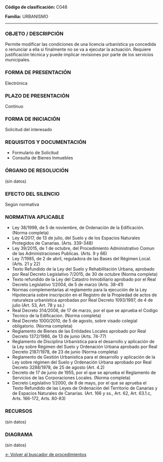 
**Código de clasificación:** C048

**Familia:** URBANISMO

---

### OBJETO / DESCRIPCIÓN

Permite modificar las condiciones de una licencia urbanística ya concedida o renunciar a ella si finalmente no se va a ejecutar la actuación. Requiere justificación técnica y puede implicar revisiones por parte de los servicios municipales.

### FORMA DE PRESENTACIÓN

Electrónica

### PLAZO DE PRESENTACIÓN

Continuo

### FORMA DE INICIACIÓN

Solicitud del interesado

### REQUISITOS Y DOCUMENTACIÓN

- Formulario de Solicitud
- Consulta de Bienes Inmuebles

### ÓRGANO DE RESOLUCIÓN

(sin datos)

### EFECTO DEL SILENCIO

Según normativa

### NORMATIVA APLICABLE

- Ley 38/1999, de 5 de noviembre, de Ordenación de la Edificación. (Norma completa)
- Ley 4/2017, de 13 de julio, del Suelo y de los Espacios Naturales Protegidos de Canarias. (Arts. 339-348)
- Ley 39/2015, de 1 de octubre, del Procedimiento Administrativo Comun de las Administraciones Publicas. (Arts. 9 y 66)
- Ley 7/1985, de 2 de abril, reguladora de las Bases del Régimen Local. (Arts. 21 y 22)
- Texto Refundido de la Ley del Suelo y Rehabilitación Urbana, aprobado por Real Decreto Legislativo 7/2015, de 30 de octubre (Norma completa)
- Texto refundido de la Ley del Catastro Inmobiliario aprobado por el Real Decreto Legislativo 1/2004, de 5 de marzo (Arts. 38-41)
- Normas complementarias al reglamento para la ejecución de la Ley Hipotecaria sobre inscripción en el Registro de la Propiedad de actos de naturaleza urbanística aprobadas por Real Decreto 1093/1997, de 4 de julio (Art. 53, Art. 78 y ss.)
- Real Decreto 314/2006, de 17 de marzo, por el que se aprueba el Codigo Tecnico de la Edificacion. (Norma completa)
- Real Decreto 1000/2010, de 5 de agosto, sobre visado colegial obligatorio. (Norma completa)
- Reglamento de Bienes de las Entidades Locales aprobado por Real Decreto 1372/1986, de 13 de junio (Arts. 74-77)
- Reglamento de Disciplina Urbanística para el desarrollo y aplicación de la Ley sobre Régimen del Suelo y Ordenación Urbana aprobado por Real Decreto 2187/1978, de 23 de junio (Norma completa)
- Reglamento de Gestión Urbanística para el desarrollo y aplicación de la Ley sobre régimen del Suelo y Ordenación Urbana aprobado por Real Decreto 3288/1978, de 25 de agosto (Art. 4.2)
- Decreto de 17 de junio de 1955, por el que se aprueba el Reglamento de Servicios de las Corporaciones Locales. (Norma completa)
- Decreto Legislativo 1/2000, de 8 de mayo, por el que se aprueba el Texto Refundido de las Leyes de Ordenación del Territorio de Canarias y de Espacios Naturales de Canarias. (Art. 166 y ss., Art. 62, Art. 63.1.c, Arts. 166-172, Arts. 80-83)

### RECURSOS

(sin datos)

### DIAGRAMA

(sin datos)

[← Volver al buscador de procedimientos](../buscador.md)